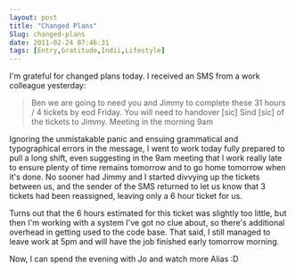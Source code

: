 ```yaml
---
layout: post
title: "Changed Plans"
Slug: changed-plans
date: 2011-02-24 07:46:31
tags: [Entry,Gratitude,Indii,Lifestyle]
---
```

I'm grateful for changed plans today. I received an SMS from a work colleague yesterday:

> Ben we are going to need you and Jimmy to complete these 31 hours / 4 tickets by eod Friday. You will need to handover \[sic\] Sind \[sic\] of the tickets to Jimmy. Meeting in the morning 9am

Ignoring the unmistakable panic and ensuing grammatical and typographical errors in the message, I went to work today fully prepared to pull a long shift, even suggesting in the 9am meeting that I work really late to ensure plenty of time remains tomorrow and to go home tomorrow when it's done. No sooner had Jimmy and I started divvying up the tickets between us, and the sender of the SMS returned to let us know that 3 tickets had been reassigned, leaving only a 6 hour ticket for us.

Turns out that the 6 hours estimated for this ticket was slightly too little, but then I'm working with a system I've got no clue about, so there's additional overhead in getting used to the code base. That said, I still managed to leave work at 5pm and will have the job finished early tomorrow morning.

Now, I can spend the evening with Jo and watch more Alias :D

